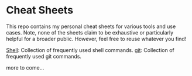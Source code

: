 # Cheat Sheets

This repo contains my personal cheat sheets for various tools and use cases. Note, none of the sheets claim to be exhaustive or particularly helpful for a broader public. However, feel free to reuse whatever you find!

[Shell](shell.md): Collection of frequently used shell commands.
[git](git.md): Collection of frequently used git commands.

more to come...
